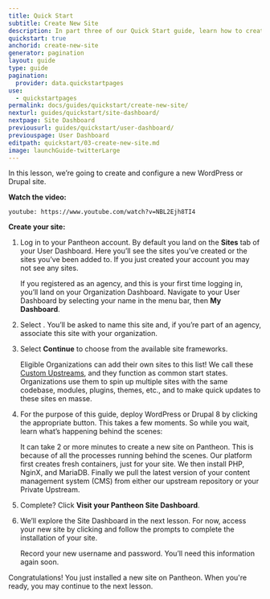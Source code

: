 ```yaml
---
title: Quick Start
subtitle: Create New Site
description: In part three of our Quick Start guide, learn how to create your new Pantheon site.
quickstart: true
anchorid: create-new-site
generator: pagination
layout: guide
type: guide
pagination:
  provider: data.quickstartpages
use:
  - quickstartpages
permalink: docs/guides/quickstart/create-new-site/
nexturl: guides/quickstart/site-dashboard/
nextpage: Site Dashboard
previousurl: guides/quickstart/user-dashboard/
previouspage: User Dashboard
editpath: quickstart/03-create-new-site.md
image: launchGuide-twitterLarge
---
```


In this lesson, we’re going to create and configure a new WordPress or Drupal site.

**Watch the video:**

`youtube: https://www.youtube.com/watch?v=NBL2Ejh8TI4`

**Create your site:**

1. Log in to your Pantheon account. By default you land on the **Sites** tab of your User Dashboard. Here you’ll see the sites you’ve created or the sites you’ve been added to. If you just created your account you may not see any sites.

   <Alert title="Note" type="info">

   If you registered as an agency, and this is your first time logging in, you’ll land on your Organization Dashboard. Navigate to your User Dashboard by selecting your name in the menu bar, then **My Dashboard**.

   </Alert>

2. Select <Icon icon="plus" text="Create New Site"/>. You’ll be asked to name this site and, if you’re part of an agency, associate this site with your organization.

3. Select **Continue** to choose from the available site frameworks.

   <Alert title="Note" type="info">

   Eligible Organizations can add their own sites to this list! We call these [Custom Upstreams](/custom-upstream/), and they function as common start states. Organizations use them to spin up multiple sites with the same codebase, modules, plugins, themes, etc., and to make quick updates to these sites en masse.

   </Alert>

4. For the purpose of this guide, deploy WordPress or Drupal 8 by clicking the appropriate button. This takes a few moments. So while you wait, learn what’s happening behind the scenes:

   <Accordion title="Deploy a Site on Pantheon (optional)" icon="lightbulb" id="understand-deploy" >

   It can take 2 or more minutes to create a new site on Pantheon. This is because of all the processes running behind the scenes. Our platform first creates fresh containers, just for your site. We then install PHP, NginX, and MariaDB. Finally we pull the latest version of your content management system (CMS) from either our upstream repository or your Private Upstream.

   </Accordion>

5. Complete? Click **Visit your Pantheon Site Dashboard**.

6. We’ll explore the Site Dashboard in the next lesson. For now, access your new site by clicking <Icon icon="new-window-alt" text="Visit Development Site"/> and follow the prompts to complete the installation of your site.

   <Alert title="Note" type="info">

   Record your new username and password. You’ll need this information again soon.

   </Alert>

Congratulations! You just installed a new site on Pantheon. When you're ready, you may continue to the next lesson.
